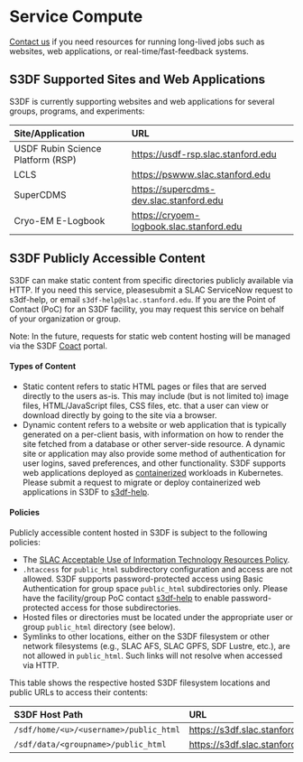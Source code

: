 # Service Compute

[Contact us](contact-us.md) if you need resources for running
long-lived jobs such as websites, web applications, or real-time/fast-feedback systems.

## S3DF Supported Sites and Web Applications

S3DF is currently supporting websites and web applications for several groups,
programs, and experiments:

| Site/Application	| URL |
| :--- | :--- |
| USDF Rubin Science Platform (RSP) | https://usdf-rsp.slac.stanford.edu|
| LCLS | https://pswww.slac.stanford.edu|
| SuperCDMS | https://supercdms-dev.slac.stanford.edu|
| Cryo-EM E-Logbook | https://cryoem-logbook.slac.stanford.edu|


## S3DF Publicly Accessible Content

S3DF can make static content from specific directories publicly available
via HTTP. If you need this service, pleasesubmit a SLAC ServiceNow request to
s3df-help, or email `s3df-help@slac.stanford.edu`. If you are the Point of Contact (PoC) for an S3DF facility, you may request this service on behalf of your organization or group.

Note: In the future, requests for static web content hosting will be managed via the S3DF [Coact](https://s3df.slac.stanford.edu/coact) portal.

#### Types of Content
- Static content refers to static HTML pages or files that are served directly to the users as-is. This may include (but is not limited to) image files, HTML/JavaScript files, CSS files, etc. that a user can view or download directly by going to the site via a browser.
- Dynamic content refers to a website or web application that is typically generated on a per-client basis, with information on how to render the site fetched from a database or other server-side resource. A dynamic site or application may also provide some method of authentication for user logins, saved preferences, and other functionality. S3DF supports web applications deployed as [containerized](https://www.docker.com/resources/what-container/) workloads in Kubernetes. Please submit a request to migrate or deploy containerized web applications in S3DF to [s3df-help](mailto:s3df-help@slac.stanford.edu).

#### Policies
Publicly accessible content hosted in S3DF is subject to the following policies:

- The [SLAC Acceptable Use of Information Technology Resources Policy](https://slac.sharepoint.com/sites/SLACPolicies/Shared%20Documents/SLAC-only%20Policies/IT-057-Acceptable%20Use%20of%20Information%20Technology%20Resources.pdf).
- `.htaccess` for `public_html` subdirectory configuration and access are not allowed. S3DF supports password-protected access using Basic Authentication for group space `public_html` subdirectories only. Please have the facility/group PoC contact [s3df-help](mailto:s3df-help@slac.stanford.edu) to enable password-protected access for those subdirectories.
- Hosted files or directories must be located under the appropriate user or group `public_html` directory (see below).
- Symlinks to other locations, either on the S3DF filesystem or other network filesystems (e.g., SLAC AFS, SLAC GPFS, SDF Lustre, etc.), are not allowed in `public_html`. Such links will not resolve when accessed via HTTP.

This table shows the respective hosted S3DF filesystem locations and public URLs to access their contents:

| S3DF Host Path | URL |
| :--- | :--- |
| `/sdf/home/<u>/<username>/public_html` | https://s3df.slac.stanford.edu/people/&lt;username&gt;|
| `/sdf/data/<groupname>/public_html` | https://s3df.slac.stanford.edu/data/&lt;groupname&gt; |
